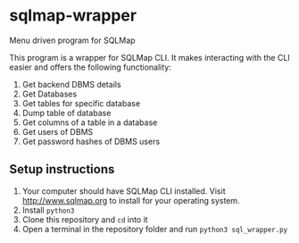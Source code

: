 # sqlmap-wrapper
Menu driven program for SQLMap

This program is a wrapper for SQLMap CLI. It makes interacting with the CLI easier and offers the following functionality:

1. Get backend DBMS details
2. Get Databases
3. Get tables for specific database
4. Dump table of database
5. Get columns of a table in a database
6. Get users of DBMS
7. Get password hashes of DBMS users

## Setup instructions

1. Your computer should have SQLMap CLI installed. Visit http://www.sqlmap.org to install for your operating system.
2. Install `python3` 
3. Clone this repository and `cd` into it
4. Open a terminal in the repository folder and run `python3 sql_wrapper.py`

